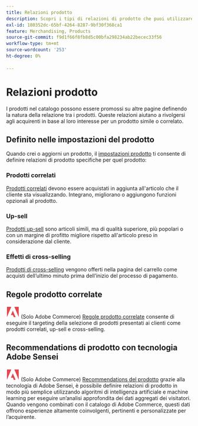 ```yaml
---
title: Relazioni prodotto
description: Scopri i tipi di relazioni di prodotto che puoi utilizzare per promuovere i prodotti ad acquirenti mirati.
exl-id: 180352dc-65bf-4264-8287-9bf30f368ca1
feature: Merchandising, Products
source-git-commit: f9d1f66f8fb8d5c00bfa298234ab22becec33f56
workflow-type: tm+mt
source-wordcount: '253'
ht-degree: 0%

---
```


# Relazioni prodotto

I prodotti nel catalogo possono essere promossi su altre pagine definendo la natura della relazione tra i prodotti. Queste relazioni aiutano a rivolgersi agli acquirenti in base al loro interesse per un prodotto simile o correlato.

## Definito nelle impostazioni del prodotto

Quando crei o aggiorni un prodotto, il [impostazioni prodotto](../catalog/product-create.md#product-settings) ti consente di definire relazioni di prodotto specifiche per quel prodotto:

### Prodotti correlati

[Prodotti correlati](../catalog/related-products-up-sells-cross-sells.md#related-products) devono essere acquistati in aggiunta all&#39;articolo che il cliente sta visualizzando. Integrano, migliorano o aggiungono funzioni opzionali al prodotto.

### Up-sell

[Prodotti up-sell](../catalog/related-products-up-sells-cross-sells.md#up-sells) sono articoli simili, ma di qualità superiore, più popolari o con un margine di profitto migliore rispetto all&#39;articolo preso in considerazione dal cliente.

### Effetti di cross-selling

[Prodotti di cross-selling](../catalog/related-products-up-sells-cross-sells.md#cross-sells) vengono offerti nella pagina del carrello come acquisti dell’ultimo minuto prima dell’inizio del processo di pagamento.

## Regole prodotto correlate

![Adobe Commerce](../assets/adobe-logo.svg) (Solo Adobe Commerce) [Regole prodotto correlate](product-related-rules.md) consente di eseguire il targeting della selezione di prodotti presentati ai clienti come prodotti correlati, up-sell e cross-selling.

## Recommendations di prodotto con tecnologia Adobe Sensei

![Adobe Commerce](../assets/adobe-logo.svg) (Solo Adobe Commerce) [Recommendations del prodotto](https://experienceleague.adobe.com/docs/commerce-merchant-services/product-recommendations/overview.html) grazie alla tecnologia di Adobe Sensei, è possibile definire relazioni di prodotto in modo più semplice utilizzando algoritmi di intelligenza artificiale e machine learning per eseguire un’analisi approfondita dei dati aggregati dei visitatori. Quando vengono combinati con il catalogo di Adobe Commerce, questi dati offrono esperienze altamente coinvolgenti, pertinenti e personalizzate per l’acquirente.
